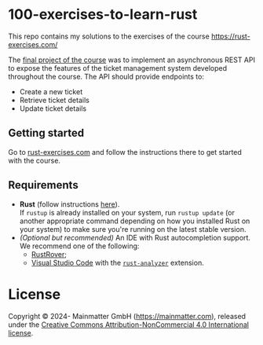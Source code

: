 # 100-exercises-to-learn-rust

This repo contains my solutions to the exercises of the course https://rust-exercises.com/

The [final project of the course](https://github.com/nicolasfguillaume/100-exercises-to-learn-rust/tree/main/exercises/08_futures/08_outro) was to implement an asynchronous REST API to expose the features of the ticket management system developed throughout the course. The API should provide endpoints to:
- Create a new ticket
- Retrieve ticket details
- Update ticket details

## Getting started

Go to [rust-exercises.com](https://rust-exercises.com) and follow the instructions there to get started with the course.

## Requirements

- **Rust** (follow instructions [here](https://www.rust-lang.org/tools/install)).\
  If `rustup` is already installed on your system, run `rustup update` (or another appropriate command depending on how
  you installed Rust on your system)
  to make sure you're running on the latest stable version.
- _(Optional but recommended)_ An IDE with Rust autocompletion support.
  We recommend one of the following:
  - [RustRover](https://www.jetbrains.com/rust/);
  - [Visual Studio Code](https://code.visualstudio.com) with
    the [`rust-analyzer`](https://marketplace.visualstudio.com/items?itemName=matklad.rust-analyzer) extension.

# License

Copyright © 2024- Mainmatter GmbH (https://mainmatter.com), released under the
[Creative Commons Attribution-NonCommercial 4.0 International license](https://creativecommons.org/licenses/by-nc/4.0/).

